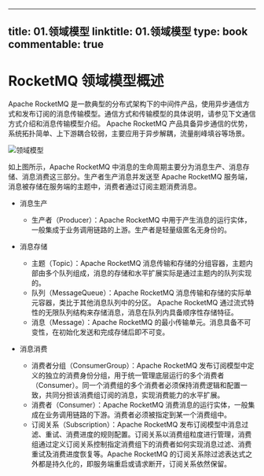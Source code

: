 
---
title: 01.领域模型
linktitle: 01.领域模型
type: book
commentable: true
---

# RocketMQ 领域模型概述

Apache RocketMQ 是一款典型的分布式架构下的中间件产品，使用异步通信方式和发布订阅的消息传输模型。通信方式和传输模型的具体说明，请参见下文通信方式介绍和消息传输模型介绍。 Apache RocketMQ 产品具备异步通信的优势，系统拓扑简单、上下游耦合较弱，主要应用于异步解耦，流量削峰填谷等场景。

![领域模型](https://assets.ng-tech.icu/item/20230409175705.png)

如上图所示，Apache RocketMQ 中消息的生命周期主要分为消息生产、消息存储、消息消费这三部分。生产者生产消息并发送至 Apache RocketMQ 服务端，消息被存储在服务端的主题中，消费者通过订阅主题消费消息。

- 消息生产

  - 生产者（Producer）：Apache RocketMQ 中用于产生消息的运行实体，一般集成于业务调用链路的上游。生产者是轻量级匿名无身份的。

- 消息存储

  - 主题（Topic）：Apache RocketMQ 消息传输和存储的分组容器，主题内部由多个队列组成，消息的存储和水平扩展实际是通过主题内的队列实现的。
  - 队列（MessageQueue）：Apache RocketMQ 消息传输和存储的实际单元容器，类比于其他消息队列中的分区。 Apache RocketMQ 通过流式特性的无限队列结构来存储消息，消息在队列内具备顺序性存储特征。
  - 消息（Message）：Apache RocketMQ 的最小传输单元。消息具备不可变性，在初始化发送和完成存储后即不可变。

- 消息消费

  - 消费者分组（ConsumerGroup）：Apache RocketMQ 发布订阅模型中定义的独立的消费身份分组，用于统一管理底层运行的多个消费者（Consumer）。同一个消费组的多个消费者必须保持消费逻辑和配置一致，共同分担该消费组订阅的消息，实现消费能力的水平扩展。
  - 消费者（Consumer）：Apache RocketMQ 消费消息的运行实体，一般集成在业务调用链路的下游。消费者必须被指定到某一个消费组中。
  - 订阅关系（Subscription）：Apache RocketMQ 发布订阅模型中消息过滤、重试、消费进度的规则配置。订阅关系以消费组粒度进行管理，消费组通过定义订阅关系控制指定消费组下的消费者如何实现消息过滤、消费重试及消费进度恢复等。Apache RocketMQ 的订阅关系除过滤表达式之外都是持久化的，即服务端重启或请求断开，订阅关系依然保留。

    